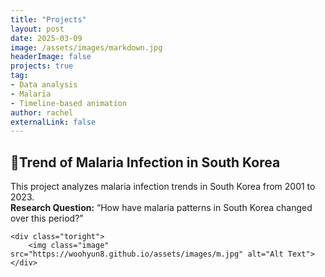 ```yaml
---
title: "Projects"
layout: post
date: 2025-03-09
image: /assets/images/markdown.jpg
headerImage: false
projects: true
tag:
- Data analysis
- Malaria
- Timeline-based animation
author: rachel
externalLink: false
---
```



## 🦟Trend of Malaria Infection in South Korea

<div class="side-by-side">
    <div class="toleft">
        <p>This project analyzes malaria infection trends in South Korea from 2001 to 2023.<br>
        <strong>Research Question:</strong> “How have malaria patterns in South Korea changed over this period?”</p>
    </div>

    <div class="toright">
        <img class="image" src="https://woohyun8.github.io/assets/images/m.jpg" alt="Alt Text">
    </div>
</div>
